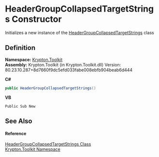 # HeaderGroupCollapsedTargetStrings Constructor


Initializes a new instance of the <a href="958801e3-75f2-42c2-88fd-d71e0e04ac04.md">HeaderGroupCollapsedTargetStrings</a> class



## Definition
**Namespace:** <a href="79d2eac2-21f4-54ff-7552-b20c33c30600.md">Krypton.Toolkit</a>  
**Assembly:** Krypton.Toolkit (in Krypton.Toolkit.dll) Version: 80.23.10.287+8d7660f9dc5efd033fabe008ebfb904beab6d444

**C#**
``` C#
public HeaderGroupCollapsedTargetStrings()
```
**VB**
``` VB
Public Sub New
```



## See Also


#### Reference
<a href="958801e3-75f2-42c2-88fd-d71e0e04ac04.md">HeaderGroupCollapsedTargetStrings Class</a>  
<a href="79d2eac2-21f4-54ff-7552-b20c33c30600.md">Krypton.Toolkit Namespace</a>  
